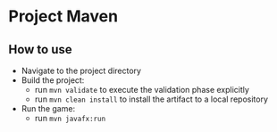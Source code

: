 # Project Maven

## How to use

- Navigate to the project directory
- Build the project:
  - run `mvn validate` to execute the validation phase explicitly
  - run `mvn clean install` to install the artifact to a local repository
- Run the game:
  - run `mvn javafx:run`
